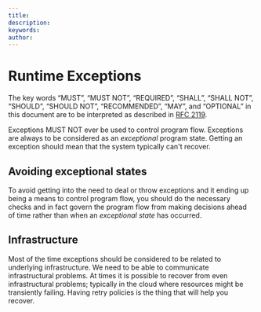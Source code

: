 ```yaml
---
title: 
description: 
keywords: 
author: 
---
```

# Runtime Exceptions

The key words “MUST”, “MUST NOT”, “REQUIRED”, “SHALL”, “SHALL NOT”, “SHOULD”, “SHOULD NOT”,
“RECOMMENDED”, “MAY”, and “OPTIONAL” in this document are to be interpreted as described in
[RFC 2119](https://tools.ietf.org/html/rfc2119).

Exceptions MUST NOT ever be used to control program flow. Exceptions are always to be considered as
an *exceptional* program state. Getting an exception should mean that the system typically can't
recover.

## Avoiding exceptional states

To avoid getting into the need to deal or throw exceptions and it ending up being a means to
control program flow, you should do the necessary checks and in fact govern the program flow from
making decisions ahead of time rather than when an *exceptional state* has occurred.

## Infrastructure

Most of the time exceptions should be considered to be related to underlying infrastructure.
We need to be able to communicate infrastructural problems. At times it is possible to recover
from even infrastructural problems; typically in the cloud where resources might be transiently
failing. Having retry policies is the thing that will help you recover.

